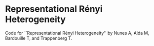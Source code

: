 # Representational Rényi Heterogeneity
Code for ``Representational Rényi Heterogeneity'' by Nunes A, Alda M, Bardouille T, and Trappenberg T.
